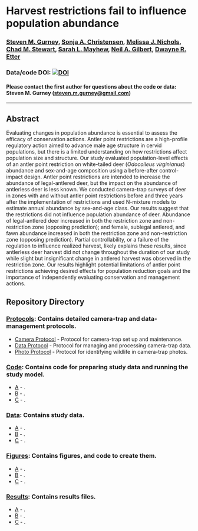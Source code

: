 # Harvest restrictions fail to influence population abundance

### [Steven M. Gurney](https://linktr.ee/gurneyst), [Sonja A. Christensen](http://www.christensen-lab.org/), [Melissa J. Nichols](), [Chad M. Stewart](), [Sarah L. Mayhew](), [Neil A. Gilbert](https://gilbertecology.com), [Dwayne R. Etter]()

### Data/code DOI: [![DOI](https://zenodo.org/badge/DOI/10.5281/zenodo.14194669.svg)](https://doi.org/10.5281/zenodo.14194669)

#### Please contact the first author for questions about the code or data: Steven M. Gurney (steven.m.gurney@gmail.com)
__________________________________________________________________________________________________________________________________________

## Abstract

Evaluating changes in population abundance is essential to assess the efficacy of conservation actions. Antler point restrictions are a high-profile regulatory action aimed to advance male age structure in cervid populations, but there is a limited understanding on how restrictions affect population size and structure. Our study evaluated population-level effects of an antler point restriction on white-tailed deer (*Odocoileus virginianus*) abundance and sex-and-age composition using a before-after control-impact design. Antler point restrictions are intended to increase the abundance of legal-antlered deer, but the impact on the abundance of antlerless deer is less known. We conducted camera-trap surveys of deer in zones with and without antler point restrictions before and three years after the implementation of restrictions and used N-mixture models to estimate annual abundance by sex-and-age class. Our results suggest that the restrictions did not influence population abundance of deer. Abundance of legal-antlered deer increased in both the restriction zone and non-restriction zone (opposing prediction); and female, sublegal antlered, and fawn abundance increased in both the restriction zone and non-restriction zone (opposing prediction). Partial controllability, or a failure of the regulation to influence realized harvest, likely explains these results, since antlerless deer harvest did not change throughout the duration of our study while slight but insignificant change in antlered harvest was observed in the restriction zone. Our results highlight potential limitations of antler point restrictions achieving desired effects for population reduction goals and the importance of independently evaluating conservation and management actions.

## Repository Directory

### [Protocols](./Protocols): Contains detailed camera-trap and data-management protocols.
*  [Camera Protocol](./Protocols/Protocol_Cameras.pdf) - Protocol for camera-trap set up and maintenance.
*  [Data Protocol](./Protocols/Protocol_Data.pdf) - Protocol for managing and processing camera-trap data.
*  [Photo Protocol](./Protocols/Protocol_Photos.pdf) - Protocol for identifying wildlife in camera-trap photos.

### [Code](./Code): Contains code for preparing study data and running the study model.
*  [A](./Code/) - .
*  [B](./Code/) - .
*  [C](./Code/) - .

### [Data](./Data): Contains study data.
*  [A](./Data/) - .
*  [B](./Data/) - .
*  [C](./Data/) - .

### [Figures](./Figures): Contains figures, and code to create them.
*  [A](./Figures/) - .
*  [B](./Figures/) - .
*  [C](./Figures/) - .

### [Results](./Results): Contains results files.
*  [A](./Results/) - .
*  [B](./Results/) - .
*  [C](./Results/) - .
  
